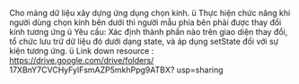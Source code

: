 Cho mảng dữ liệu xây dựng ứng dụng chọn kính.
ü Thực hiện chức năng khi người dùng chọn kính bên
dưới thì người mẫu phía bên phải được thay đổi
kính tương ứng
ü Yêu cầu: Xác định thành phần nào trên giao diện
thay đổi, tổ chức lưu trữ dữ liệu đó dưới dạng state,
và áp dụng setState đối với sự kiện tương ứng.
ü Link down resource :
https://drive.google.com/drive/folders/
17XBnY7CVCHyFylFsmAZP5mkhPpg9ATBX?
usp=sharing
